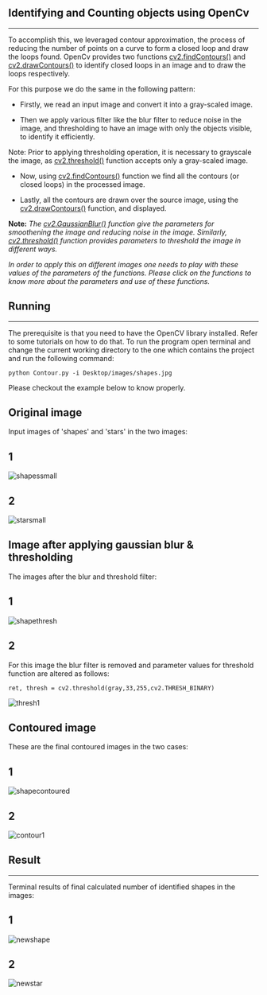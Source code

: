 ## Identifying and Counting objects using OpenCv
---

To accomplish this, we leveraged contour approximation, the process of reducing the number of points on a curve to form a closed loop and draw the loops found. OpenCv provides two functions [cv2.findContours()](https://docs.opencv.org/3.1.0/d4/d73/tutorial_py_contours_begin.html) and [cv2.drawContours()](https://docs.opencv.org/3.1.0/d4/d73/tutorial_py_contours_begin.html) to identify closed loops in an image and to draw the loops respectively.


For this purpose we do the same in the following pattern:

+ Firstly, we read an input image and convert it into a gray-scaled image.

+ Then we apply various filter like the blur filter to reduce noise in the image, and thresholding to have an image with only the objects visible, to identify it efficiently.

Note: Prior to applying thresholding operation, it is necessary to grayscale the image, as [cv2.threshold()](https://docs.opencv.org/3.4/d7/d4d/tutorial_py_thresholding.html) function accepts only a gray-scaled image.

+ Now, using [cv2.findContours()](https://docs.opencv.org/3.1.0/d4/d73/tutorial_py_contours_begin.html) function we find all the contours (or closed loops) in the processed image.

+ Lastly, all the contours are drawn over the source image, using the [cv2.drawContours()](https://docs.opencv.org/3.1.0/d4/d73/tutorial_py_contours_begin.html) function, and displayed.



**Note:**
*The [cv2.GaussianBlur()](https://docs.opencv.org/3.1.0/d4/d13/tutorial_py_filtering.html) function give the parameters for smoothening the image and reducing noise in the image. Similarly, [cv2.threshold()](https://docs.opencv.org/3.4/d7/d4d/tutorial_py_thresholding.html) function provides parameters to threshold the image in different ways.*

*In order to apply this on different images one needs to play with these values of the parameters of the functions. Please click on the functions to know more about the parameters and use of these functions.*


## Running
---

The prerequisite is that you need to have the OpenCV library installed. Refer to some tutorials on how to do that.
To run the program open terminal and change the current working directory to the one which contains the project and run the following command:
```shell
python Contour.py -i Desktop/images/shapes.jpg
```

Please checkout the example below to know properly.


## Original image
Input images of 'shapes' and 'stars' in the two images:


## 1
![shapessmall](https://user-images.githubusercontent.com/30645315/40272613-d728e0a2-5bcd-11e8-8129-e541020b2802.jpg)

## 2
![starsmall](https://user-images.githubusercontent.com/30645315/40272687-1f7fda62-5bcf-11e8-8116-2af88ef92075.jpg)



## Image after applying gaussian blur & thresholding
The images after the blur and threshold filter:


## 1
![shapethresh](https://user-images.githubusercontent.com/30645315/40272679-020f6952-5bcf-11e8-927c-53ff14fdfbc1.jpg)

## 2
For this image the blur filter is removed and parameter values for threshold function are altered as follows:
```shell
ret, thresh = cv2.threshold(gray,33,255,cv2.THRESH_BINARY)
```
![thresh1](https://user-images.githubusercontent.com/30645315/40272691-3057400a-5bcf-11e8-9cb3-7b77c0030aeb.jpg)


## Contoured image
These are the final contoured images in the two cases:


## 1
![shapecontoured](https://user-images.githubusercontent.com/30645315/40272678-01e310fa-5bcf-11e8-8e1b-e63507f327ca.jpg)

## 2
![contour1](https://user-images.githubusercontent.com/30645315/40272692-3a087b6e-5bcf-11e8-8fc5-653a81dccc5d.jpg)



## Result
---
Terminal results of final calculated number of identified shapes in the images:


## 1
![newshape](https://user-images.githubusercontent.com/30645315/40272792-438e529c-5bd1-11e8-9857-7539d3524a0a.jpeg)

## 2
![newstar](https://user-images.githubusercontent.com/30645315/40272793-43bccad2-5bd1-11e8-930e-b76985c7e550.jpeg)
